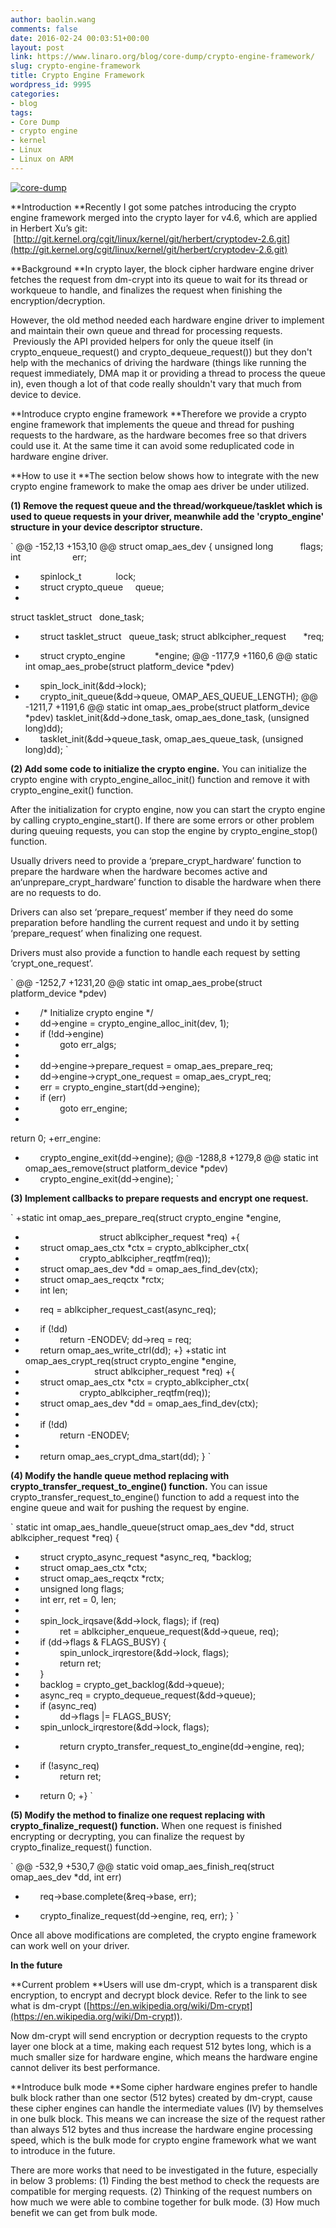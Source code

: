 ```yaml
---
author: baolin.wang
comments: false
date: 2016-02-24 00:03:51+00:00
layout: post
link: https://www.linaro.org/blog/core-dump/crypto-engine-framework/
slug: crypto-engine-framework
title: Crypto Engine Framework
wordpress_id: 9995
categories:
- blog
tags:
- Core Dump
- crypto engine
- kernel
- Linux
- Linux on ARM
---
```


[![core-dump](/wp-content/uploads/2016/02/core-dump.png)](https://wiki.linaro.org/CoreDevelopment)

**Introduction
**Recently I got some patches introducing the crypto engine framework merged into the crypto layer for v4.6, which are applied in Herbert Xu’s git:  [http://git.kernel.org/cgit/linux/kernel/git/herbert/cryptodev-2.6.git](http://git.kernel.org/cgit/linux/kernel/git/herbert/cryptodev-2.6.git)

**Background
**In crypto layer, the block cipher hardware engine driver fetches the request from dm-crypt into its queue to wait for its thread or workqueue to handle, and finalizes the request when finishing the encryption/decryption.

However, the old method needed each hardware engine driver to implement and maintain their own queue and thread for processing requests.  Previously the API provided helpers for only the queue itself (in crypto_enqueue_request() and crypto_dequeue_request()) but they don't help with the mechanics of driving the hardware (things like running the request immediately, DMA map it or providing a thread to process the queue in), even though a lot of that code really shouldn't vary that much from device to device.

**Introduce crypto engine framework
**Therefore we provide a crypto engine framework that implements the queue and thread for pushing requests to the hardware, as the hardware becomes free so that drivers could use it. At the same time it can avoid some reduplicated code in hardware engine driver.

**How to use it
**The section below shows how to integrate with the new crypto engine framework to make the omap aes driver be under utilized.

**(1) Remove the request queue and the thread/workqueue/tasklet which is used to queue requests in your driver, meanwhile add the 'crypto_engine' structure in your device descriptor structure.**

`
@@ -152,13 +153,10 @@ struct omap_aes_dev {
unsigned long           flags;
int                     err;
-       spinlock_t              lock;
-       struct crypto_queue     queue;
-
struct tasklet_struct   done_task;
-       struct tasklet_struct   queue_task;
struct ablkcipher_request       *req;
+       struct crypto_engine            *engine;
@@ -1177,9 +1160,6 @@ static int omap_aes_probe(struct platform_device *pdev)
-       spin_lock_init(&dd->lock);
-       crypto_init_queue(&dd->queue, OMAP_AES_QUEUE_LENGTH);
@@ -1211,7 +1191,6 @@ static int omap_aes_probe(struct platform_device *pdev)
tasklet_init(&dd->done_task, omap_aes_done_task, (unsigned long)dd);
-       tasklet_init(&dd->queue_task, omap_aes_queue_task, (unsigned long)dd);
`

**(2) Add some code to initialize the crypto engine.**
You can initialize the crypto engine with crypto_engine_alloc_init() function and remove it with crypto_engine_exit() function.

After the initialization for crypto engine, now you can start the crypto engine by calling crypto_engine_start(). If there are some errors or other problem during queuing requests, you can stop the engine by crypto_engine_stop() function.

Usually drivers need to provide a ‘prepare_crypt_hardware’ function to prepare the hardware when the hardware becomes active and an‘unprepare_crypt_hardware’ function to disable the hardware when there are no requests to do.

Drivers can also set ‘prepare_request’ member if they need do some preparation before handling the current request and undo it by setting ‘prepare_request’ when finalizing one request.

Drivers must also provide a function to handle each request by setting ‘crypt_one_request’.

`
@@ -1252,7 +1231,20 @@ static int omap_aes_probe(struct platform_device *pdev)
+       /* Initialize crypto engine */
+       dd->engine = crypto_engine_alloc_init(dev, 1);
+       if (!dd->engine)
+               goto err_algs;
+
+       dd->engine->prepare_request = omap_aes_prepare_req;
+       dd->engine->crypt_one_request = omap_aes_crypt_req;
+       err = crypto_engine_start(dd->engine);
+       if (err)
+               goto err_engine;
+
return 0;
+err_engine:
+       crypto_engine_exit(dd->engine);
@@ -1288,8 +1279,8 @@ static int omap_aes_remove(struct platform_device *pdev)
+       crypto_engine_exit(dd->engine);
`

**(3) Implement callbacks to prepare requests and encrypt one request.**

`
+static int omap_aes_prepare_req(struct crypto_engine *engine,
+                               struct ablkcipher_request *req)
+{
+       struct omap_aes_ctx *ctx = crypto_ablkcipher_ctx(
+                       crypto_ablkcipher_reqtfm(req));
+       struct omap_aes_dev *dd = omap_aes_find_dev(ctx);
+       struct omap_aes_reqctx *rctx;
+       int len;
-       req = ablkcipher_request_cast(async_req);
+       if (!dd)
+               return -ENODEV;
dd->req = req;
+       return omap_aes_write_ctrl(dd);
+}
+static int omap_aes_crypt_req(struct crypto_engine *engine,
+                             struct ablkcipher_request *req)
+{
+       struct omap_aes_ctx *ctx = crypto_ablkcipher_ctx(
+                       crypto_ablkcipher_reqtfm(req));
+       struct omap_aes_dev *dd = omap_aes_find_dev(ctx);
+
+       if (!dd)
+               return -ENODEV;
+
+       return omap_aes_crypt_dma_start(dd);
}
`

**(4) Modify the handle queue method replacing with crypto_transfer_request_to_engine() function.**
You can issue crypto_transfer_request_to_engine() function to add a request into the engine queue and wait for pushing the request by engine.

`
static int omap_aes_handle_queue(struct omap_aes_dev *dd,
struct ablkcipher_request *req)
{
-       struct crypto_async_request *async_req, *backlog;
-       struct omap_aes_ctx *ctx;
-       struct omap_aes_reqctx *rctx;
-       unsigned long flags;
-       int err, ret = 0, len;
-
-       spin_lock_irqsave(&dd->lock, flags);
if (req)
-               ret = ablkcipher_enqueue_request(&dd->queue, req);
-       if (dd->flags & FLAGS_BUSY) {
-               spin_unlock_irqrestore(&dd->lock, flags);
-               return ret;
-       }
-       backlog = crypto_get_backlog(&dd->queue);
-       async_req = crypto_dequeue_request(&dd->queue);
-       if (async_req)
-               dd->flags |= FLAGS_BUSY;
-       spin_unlock_irqrestore(&dd->lock, flags);
+               return crypto_transfer_request_to_engine(dd->engine, req);
-       if (!async_req)
-               return ret;
+       return 0;
+}
`

**(5) Modify the method to finalize one request replacing with crypto_finalize_request() function.**
When one request is finished encrypting or decrypting, you can finalize the request by crypto_finalize_request() function.

`
@@ -532,9 +530,7 @@ static void omap_aes_finish_req(struct omap_aes_dev *dd, int err)
-       req->base.complete(&req->base, err);
+       crypto_finalize_request(dd->engine, req, err);
}
`

Once all above modifications are completed, the crypto engine framework can work well on your driver.

**In the future**

**Current problem
**Users will use dm-crypt, which is a transparent disk encryption, to encrypt and decrypt block device. Refer to the link to see what is dm-crypt ([https://en.wikipedia.org/wiki/Dm-crypt](https://en.wikipedia.org/wiki/Dm-crypt)).

Now dm-crypt will send encryption or decryption requests to the crypto layer one block at a time, making each request 512 bytes long, which is a much smaller size for hardware engine, which means the hardware engine cannot deliver its best performance.

**Introduce bulk mode
**Some cipher hardware engines prefer to handle bulk block rather than one sector (512 bytes) created by dm-crypt, cause these cipher engines can handle the intermediate values (IV) by themselves in one bulk block. This means we can increase the size of the request rather than always 512 bytes and thus increase the hardware engine processing speed, which is the bulk mode for crypto engine framework what we want to introduce in the future.

There are more works that need to be investigated in the future, especially in below 3 problems:
(1) Finding the best method to check the requests are compatible for merging requests.
(2) Thinking of the request numbers on how much we were able to combine together for bulk mode.
(3) How much benefit we can get from bulk mode.
